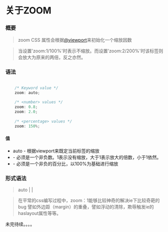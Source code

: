 关于ZOOM
=======

### 概要

> zoom CSS 属性会根据[@viewport](https://developer.mozilla.org/zh-CN/docs/Web/CSS/@viewport)来初始化一个缩放因数

> 当设置'zoom:1/100%'时表示不缩放。而设置'zoom:2/200%'时该标签则会放大为原来的两倍，反之亦然。

### 语法

```js
	
	/* Keyword value */
	zoom: auto;
	
	/* <number> values */
	zoom: 0.8;
	zoom: 2.0;
	
	/* <percentage> values */
	zoom: 150%;

```

#### 值

* auto - 根据viewport来既定当前标签的缩放
* <number> - 必须是一个非负数。1表示没有缩放，大于1表示放大的倍数，小于1依然。
* <percentage> - 必须是一个非负的百分比，以100%为基础进行缩放

### 形式语法

> auto | [<number>](https://developer.mozilla.org/zh-CN/docs/Web/CSS/number) | [<percentage>](https://developer.mozilla.org/zh-CN/docs/Web/CSS/percentage)

> 在平常的css编写过程中，zoom：1能够比较神奇的解决ie下比较奇葩的bug
> 譬如外边距（margin）的重叠，譬如浮动的清除，欺辱触发ie的haslayout属性等等。

未完待续。。。。
